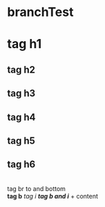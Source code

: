 # branchTest
<h1>tag h1</h1>
<h2>tag h2</h2>
<h2>tag h3</h2>
<h2>tag h4</h2>
<h2>tag h5</h2>
<h2>tag h6</h2>
<br>
tag br to and bottom
<br>
<b>tag b</b>
<i>tag i</i>
<b><i>tag b and i</i></b>
+ content
